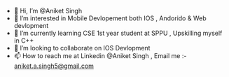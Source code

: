 - 👋 Hi, I’m @Aniket Singh 
- 👀 I’m interested in Mobile Devlopement both IOS , Andorido & Web devlopment 
- 🌱 I’m currently learning CSE 1st year student at SPPU , Upskilling myself in C++
- 💞️ I’m looking to collaborate on IOS Devlopment 
- 📫 How to reach me at Linkedin @Aniket Singh , Email me :- aniket.a.singh5@gmail.com

<!---
2004anik/2004anik is a ✨ special ✨ repository because its `README.md` (this file) appears on your GitHub profile.
You can click the Preview link to take a look at your changes.
--->
